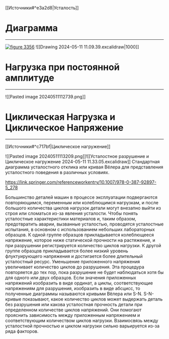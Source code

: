 [[Источники#^e3a2d8|Усталость]]
# Диаграмма
---

[![figure 3356](https://media.springernature.com/lw685/springer-static/image/prt%3A978-0-387-92897-5%2F3/MediaObjects/978-0-387-92897-5_3_Part_Fig1-244_HTML.gif)](https://link.springer.com/referenceworkentry/10.1007/978-0-387-92897-5_244/figures/3356)
![[Drawing 2024-05-11 11.09.39.excalidraw|1000]]

# Нагрузка при постоянной амплитуде
---
![[Pasted image 20240511112739.png]]

# Циклическая Нагрузка и Циклическое Напряжение
---
[[Источники#^c717bf|Циклическое нагружение]]

![[Pasted image 20240511113209.png]]![[Усталостное разрушение и Циклическое нагружение 2024-05-11 11.33.05.excalidraw]]
Стандартная диаграмма усталостного отклика или кривая Вёлера для представления усталостного поведения в различных условиях.


https://link.springer.com/referenceworkentry/10.1007/978-0-387-92897-5_278

Большинство деталей машин в процессе эксплуатации подвергаются повторяющимся, переменным или колеблющимся нагрузкам, и после большого количества циклов нагрузок детали могут внезапно выйти из строя или сломаться из-за явления усталости. Чтобы понять усталостные характеристики материалов и, таким образом, предотвратить аварии, вызванные усталостью, проводятся усталостные испытания, в основном с использованием небольших лабораторных образцов. К одной группе образцов прикладывается колеблющееся напряжение, которое ниже статической прочности на растяжение, и при разрушении регистрируется количество циклов нагрузки. К другой группе образцов прикладывается более низкий уровень флуктуирующего напряжения и достигается более длительный усталостный ресурс. Уменьшение приложенного напряжения увеличивает количество циклов до разрушения. Эта процедура повторяется до тех пор, пока разрушение не будет наблюдаться хотя бы для одного или двух образцов. Если значения приложенных напряжений изобразить в виде ординат, а циклы, соответствующие напряжениям для разрушения, изобразить в виде абсцисс, то полученные диаграммы называются кривыми Вёлера или S-N. S-N-кривые показывают, какое количество циклов может выдержать деталь без разрушения или какова усталостная прочность детали при определенном количестве циклов напряжений. Они помогают прояснить зависимость между приложенным напряжением и соответствующим количеством циклов нагрузки. Взаимосвязь между усталостной прочностью и циклом нагрузки сильно варьируется из-за ряда факторов.
